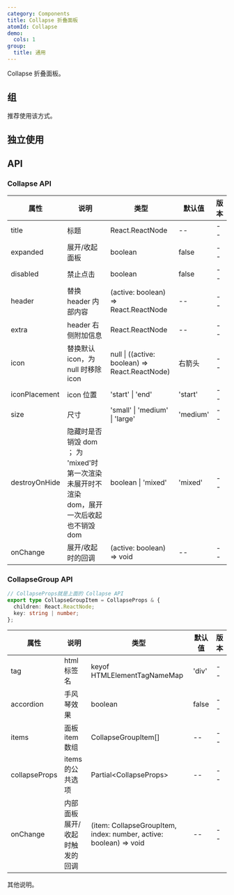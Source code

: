 ```yaml
---
category: Components
title: Collapse 折叠面板
atomId: Collapse
demo:
  cols: 1
group:
  title: 通用
---
```


Collapse 折叠面板。

## 组

推荐使用该方式。

<!-- prettier-ignore -->
<code src="./demo/basic.tsx"></code>
<code src="./demo/expanded.tsx"></code>
<code src="./demo/disabled.tsx"></code>
<code src="./demo/extra.tsx"></code>
<code src="./demo/icon.tsx"></code>
<code src="./demo/icon-placement.tsx"></code>
<code src="./demo/nest.tsx"></code>
<code src="./demo/accordion.tsx"></code>
<code src="./demo/size.tsx"></code>

## 独立使用

<!-- prettier-ignore -->
<code src="./demo/independent.tsx"></code>

## API

### Collapse API

| 属性          | 说明                                                                                       | 类型                                           | 默认值   | 版本 |
| ------------- | ------------------------------------------------------------------------------------------ | ---------------------------------------------- | -------- | ---- |
| title         | 标题                                                                                       | React.ReactNode                                | --       | --   |
| expanded      | 展开/收起面板                                                                              | boolean                                        | false    | --   |
| disabled      | 禁止点击                                                                                   | boolean                                        | false    | --   |
| header        | 替换 header 内部内容                                                                       | (active: boolean) => React.ReactNode           | --       | --   |
| extra         | header 右侧附加信息                                                                        | React.ReactNode                                | --       | --   |
| icon          | 替换默认 icon，为 null 时移除 icon                                                         | null \| ((active: boolean) => React.ReactNode) | 右箭头   | --   |
| iconPlacement | icon 位置                                                                                  | 'start' \| 'end'                               | 'start'  | --   |
| size          | 尺寸                                                                                       | 'small' \| 'medium' \| 'large'                 | 'medium' | --   |
| destroyOnHide | 隐藏时是否销毁 dom ； 为 'mixed'时第一次渲染未展开时不渲染 dom，展开一次后收起也不销毁 dom | boolean \| 'mixed'                             | 'mixed'  | --   |
| onChange      | 展开/收起时的回调                                                                          | (active: boolean) => void                      | --       | --   |

### CollapseGroup API

```typescript
// CollapseProps就是上面的 Collapse API
export type CollapseGroupItem = CollapseProps & {
  children: React.ReactNode;
  key: string | number;
};
```

| 属性          | 说明                          | 类型                                                              | 默认值 | 版本 |
| ------------- | ----------------------------- | ----------------------------------------------------------------- | ------ | ---- |
| tag           | html 标签名                   | keyof HTMLElementTagNameMap                                       | 'div'  | --   |
| accordion     | 手风琴效果                    | boolean                                                           | false  | --   |
| items         | 面板 item 数组                | CollapseGroupItem[]                                               | --     | --   |
| collapseProps | items 的公共选项              | Partial\<CollapseProps>                                           | --     | --   |
| onChange      | 内部面板展开/收起时触发的回调 | (item: CollapseGroupItem, index: number, active: boolean) => void | --     | --   |

其他说明。
